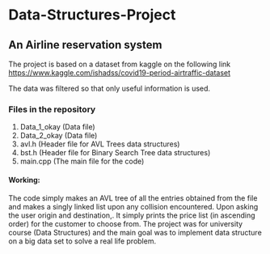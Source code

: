 # Data-Structures-Project

## An Airline reservation system

The project is based on a dataset from kaggle on the following link https://www.kaggle.com/ishadss/covid19-period-airtraffic-dataset

The data was filtered so that only useful information is used.
### Files in the repository
1. Data_1_okay (Data file)
2. Data_2_okay (Data file)
3. avl.h (Header file for AVL Trees data structures)
4. bst.h (Header file for Binary Search Tree data structures)
5. main.cpp (The main file for the code)

#### Working:
The code simply makes an AVL tree of all the entries obtained from the file and makes a singly linked list upon any collision encountered. Upon asking the user origin and destination,.
It simply prints the price list (in ascending order) for the customer to choose from.
The project was for university course (Data Structures) and the main goal was to implement data structure on a big data set to solve a real life problem.
